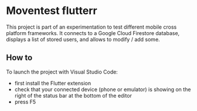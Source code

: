 # Moventest flutterr

This project is part of an experimentation to test different mobile cross platform frameworks.
It connects to a Google Cloud Firestore database, displays a list of stored users, and allows to modify / add some.

## How to
To launch the project with Visual Studio Code:
- first install the Flutter extension
- check that your connected device (phone or emulator) is showing on the right of the status bar at the bottom of the editor
- press F5
